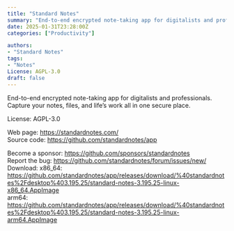 ```yaml
---
title: "Standard Notes"
summary: "End-to-end encrypted note-taking app for digitalists and professionals"
date: 2025-01-31T23:28:00Z
categories: ["Productivity"]

authors:
- "Standard Notes"
tags: 
- "Notes"
License: AGPL-3.0
draft: false
---
```


End-to-end encrypted note-taking app for digitalists and professionals. Capture your notes, files, and life’s work all in one secure place.

License: AGPL-3.0

Web page: <https://standardnotes.com/>  
Source code: <https://github.com/standardnotes/app>

Become a sponsor: <https://github.com/sponsors/standardnotes>  
Report the bug: <https://github.com/standardnotes/forum/issues/new/>  
Download:   x86_64: <https://github.com/standardnotes/app/releases/download/%40standardnotes%2Fdesktop%403.195.25/standard-notes-3.195.25-linux-x86_64.AppImage>  
            arm64: <https://github.com/standardnotes/app/releases/download/%40standardnotes%2Fdesktop%403.195.25/standard-notes-3.195.25-linux-arm64.AppImage>
